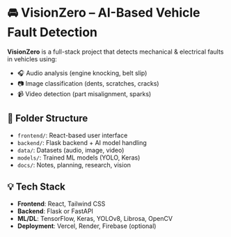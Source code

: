 # 🚘 VisionZero – AI-Based Vehicle Fault Detection

**VisionZero** is a full-stack project that detects mechanical & electrical faults in vehicles using:
- 🎧 Audio analysis (engine knocking, belt slip)
- 📷 Image classification (dents, scratches, cracks)
- 📹 Video detection (part misalignment, sparks)

## 📁 Folder Structure
- `frontend/`: React-based user interface
- `backend/`: Flask backend + AI model handling
- `data/`: Datasets (audio, image, video)
- `models/`: Trained ML models (YOLO, Keras)
- `docs/`: Notes, planning, research, vision

## 💡 Tech Stack
- **Frontend**: React, Tailwind CSS
- **Backend**: Flask or FastAPI
- **ML/DL**: TensorFlow, Keras, YOLOv8, Librosa, OpenCV
- **Deployment**: Vercel, Render, Firebase (optional)
